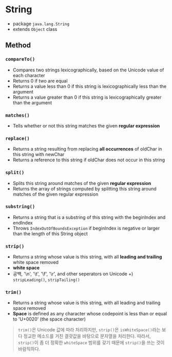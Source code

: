 # String
* package `java.lang.String`
* extends `Object` class

## Method

### `compareTo()`

- Compares two strings lexicographically, based on the Unicode value of each character
- Returns 0 if two are equal
- Returns a value less than 0 if this string is lexicographically less than the argument
- Returns a value greater than 0 if this string is lexicographically greater than the argument

### `matches()`

- Tells whether or not this string matches the given **regular expression**

### `replace()`

- Returns a string resulting from replacing **all occurrences** of oldChar in this string with newChar
- Returns a reference to this string if oldChar does not occur in this string

### `split()`

- Splits this string around matches of the given **regular expression**
- Returns the array of strings computed by splitting this string around matches of the given regular expression

### `substring()`

- Returns a string that is a substring of this string with the beginIndex and endIndex
- Throws `IndexOutOfBoundsException` if beginIndex is negative or larger than the length of this String object

### `strip()`

- Returns a string whose value is this string, with all **leading and trailing** white space removed
- **white space**
- 공백, '\n', '\t', '\f', '\r', and other seperators on Unicode
+) `stripLeading()`, `stripTailing()`

### `trim()`

- Returns a string whose value is this string, with all leading and trailing space removed
- **Space** is defined as any character whose codepoint is less than or equal to 'U+0020' (the space character)

> `trim()`은 Unicode 값에 따라 처리하지만, `strip()`은 `isWhiteSpace()`라는 보다 정교한 메소드를 거친 결괏값을 바탕으로 문자열을 처리한다. 따라서, `strip()`이 좀 더 정확한 `whiteSpace` 범위를 갖기 때문에 `strip()`을 쓰는 것이 바람직하다.
